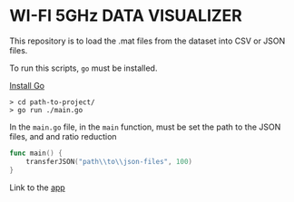 # WI-FI 5GHz DATA VISUALIZER

This repository is to load the .mat files from the dataset into CSV or JSON files.

To run this scripts, `go` must be installed.

[Install Go](https://golang.org/doc/install)

``` cli
> cd path-to-project/
> go run ./main.go
```

In the `main.go` file, in the `main` function, must be set the path to the JSON files, and and ratio reduction

```go
func main() {
	transferJSON("path\\to\\json-files", 100)
}

```

Link to the [app](tfg.naulacambra.com)
